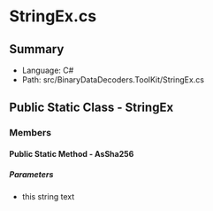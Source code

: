 ﻿# StringEx.cs

## Summary

* Language: C#
* Path: src/BinaryDataDecoders.ToolKit/StringEx.cs

## Public Static Class - StringEx

### Members

#### Public Static Method - AsSha256

#####  Parameters

 - this string text 

